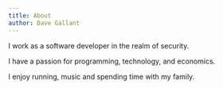 ```yaml
---
title: About
author: Dave Gallant
---
```


I work as a software developer in the realm of security.

I have a passion for programming, technology, and economics.

I enjoy running, music and spending time with my family.